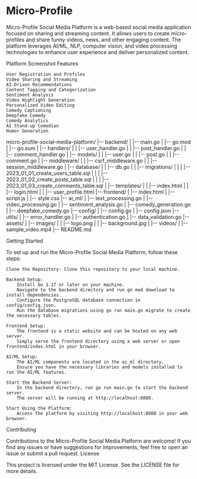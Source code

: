 # Micro-Profile

Micro-Profile Social Media Platform is a web-based social media application focused on sharing and streaming content. It allows users to create micro-profiles and share funny videos, news, and other engaging content. The platform leverages AI/ML, NLP, computer vision, and video processing technologies to enhance user experience and deliver personalized content.

Platform Screenshot
Features

    User Registration and Profiles
    Video Sharing and Streaming
    AI-Driven Recommendations
    Content Tagging and Categorization
    Sentiment Analysis
    Video Highlight Generation
    Personalized Video Editing
    Comedy Captioning
    Deepfake Comedy
    Comedy Analytics
    AI Stand-up Comedian
    Humor Generation


micro-profile-social-media-platform/
|-- backend/
|   |-- main.go
|   |-- go.mod
|   |-- go.sum
|   |-- handlers/
|   |   |-- user_handler.go
|   |   |-- post_handler.go
|   |   |-- comment_handler.go
|   |-- models/
|   |   |-- user.go
|   |   |-- post.go
|   |   |-- comment.go
|   |-- middleware/
|   |   |-- csrf_middleware.go
|   |   |-- session_middleware.go
|   |-- database/
|   |   |-- db.go
|   |   |-- migrations/
|   |   |   |-- 2023_01_01_create_users_table.sql
|   |   |   |-- 2023_01_02_create_posts_table.sql
|   |   |   |-- 2023_01_03_create_comments_table.sql
|   |-- templates/
|   |   |-- index.html
|   |   |-- login.html
|   |   |-- user_profile.html
|-- frontend/
|   |-- index.html
|   |-- script.js
|   |-- style.css
|-- ai_ml/
|   |-- text_processing.go
|   |-- video_processing.go
|   |-- sentiment_analysis.go
|   |-- comedy_generation.go
|   |-- deepfake_comedy.go
|-- config/
|   |-- config.go
|   |-- config.json
|-- utils/
|   |-- error_handler.go
|   |-- authentication.go
|   |-- data_validation.go
|-- assets/
|   |-- images/
|   |   |-- logo.png
|   |   |-- background.jpg
|   |-- videos/
|       |-- sample_video.mp4
|-- README.md

Getting Started

To set up and run the Micro-Profile Social Media Platform, follow these steps:

    Clone the Repository: Clone this repository to your local machine.

    Backend Setup:
        Install Go 1.17 or later on your machine.
        Navigate to the backend directory and run go mod download to install dependencies.
        Configure the PostgreSQL database connection in config/config.json.
        Run the database migrations using go run main.go migrate to create the necessary tables.

    Frontend Setup:
        The frontend is a static website and can be hosted on any web server.
        Simply serve the frontend directory using a web server or open frontend/index.html in your browser.

    AI/ML Setup:
        The AI/ML components are located in the ai_ml directory.
        Ensure you have the necessary libraries and models installed to run the AI/ML features.

    Start the Backend Server:
        In the backend directory, run go run main.go to start the backend server.
        The server will be running at http://localhost:8080.

    Start Using the Platform:
        Access the platform by visiting http://localhost:8080 in your web browser.

Contributing

Contributions to the Micro-Profile Social Media Platform are welcome! If you find any issues or have suggestions for improvements, feel free to open an issue or submit a pull request.
License

This project is licensed under the MIT License. See the LICENSE file for more details.

